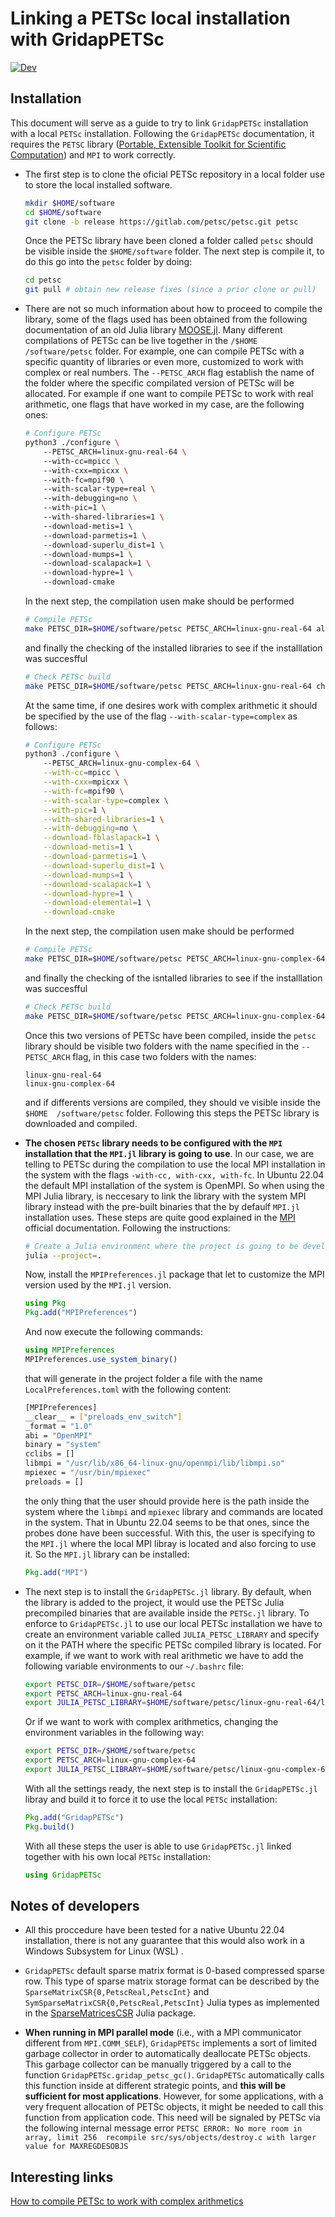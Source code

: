 # Linking a PETSc local installation with GridapPETSc

[![Dev](https://img.shields.io/badge/docs-dev-blue.svg)]()

## Installation

This document will serve as a guide to try to link `GridapPETSc` installation with a local `PETSc` installation. Following the `GridapPETSc` documentation, it requires the `PETSC` library ([Portable, Extensible Toolkit for Scientific Computation](https://www.mcs.anl.gov/petsc/)) and `MPI` to work correctly. 

 - The first step is to clone the oficial PETSc repository in a local folder use to store the local installed software.
    ```bash
    mkdir $HOME/software
    cd $HOME/software
    git clone -b release https://gitlab.com/petsc/petsc.git petsc
    ```
    Once the PETSc library have been cloned a folder called `petsc` should be visible inside the `$HOME/software` folder. The next step is compile it, to do this go into the `petsc` folder by doing:
    ```bash
    cd petsc
    git pull # obtain new release fixes (since a prior clone or pull)
    ```

- There are not so much information about how to proceed to compile the library, some of the flags used has been obtained from the following documentation of an old Julia library [MOOSE.jl]([MOOSE.jl](https://friedmud.github.io/MOOSE.jl/installation/)). Many different compilations of PETSc can be live together in the `/$HOME /software/petsc` folder. For example, one can compile PETSc with a specific quantity of libraries or even more, customized to work with complex or real numbers. The `--PETSC_ARCH` flag establish the name of the folder where the specific compilated version of PETSc will be allocated. For example if one want to compile PETSc to work with real arithmetic, one flags that have worked in my case, are the following ones:

    ```bash
    # Configure PETSc
    python3 ./configure \ 
        --PETSC_ARCH=linux-gnu-real-64 \    
        --with-cc=mpicc \    
        --with-cxx=mpicxx \    
        --with-fc=mpif90 \  
        --with-scalar-type=real \  
        --with-debugging=no \    
        --with-pic=1 \    
        --with-shared-libraries=1 \    
        --download-metis=1 \    
        --download-parmetis=1 \    
        --download-superlu_dist=1 \    
        --download-mumps=1 \    
        --download-scalapack=1 \    
        --download-hypre=1 \    
        --download-cmake
    ```
    In the next step, the compilation usen make should be performed
    ```bash
    # Compile PETSc
    make PETSC_DIR=$HOME/software/petsc PETSC_ARCH=linux-gnu-real-64 all
    ```
    and finally the checking of the installed libraries to see if the installlation was succesfful
    ```bash
    # Check PETSc build
    make PETSC_DIR=$HOME/software/petsc PETSC_ARCH=linux-gnu-real-64 check
    ```
    At the same time, if one desires work with complex arithmetic it should be specified by the use of the flag `--with-scalar-type=complex` as follows:
    ```bash
    # Configure PETSc
    python3 ./configure \ 
        --PETSC_ARCH=linux-gnu-complex-64 \
        --with-cc=mpicc \
        --with-cxx=mpicxx \
        --with-fc=mpif90 \
        --with-scalar-type=complex \
        --with-pic=1 \
        --with-shared-libraries=1 \
        --with-debugging=no \
        --download-fblaslapack=1 \
        --download-metis=1 \
        --download-parmetis=1 \
        --download-superlu_dist=1 \
        --download-mumps=1 \
        --download-scalapack=1 \
        --download-hypre=1 \
        --download-elemental=1 \
        --download-cmake
    ```
    In the next step, the compilation usen make should be performed
    ```bash        
    # Compile PETSc
    make PETSC_DIR=$HOME/software/petsc PETSC_ARCH=linux-gnu-complex-64 all
    ```
    and finally the checking of the isntalled libraries to see if the installlation was succesfful
    ```bash
    # Check PETSc build
    make PETSC_DIR=$HOME/software/petsc PETSC_ARCH=linux-gnu-complex-64 check
    ```

    Once this two versions of PETSc have been compiled, inside the `petsc` library should be visible two folders with the name specified in the `--PETSC_ARCH` flag, in this case two folders with the names:

    ```
    linux-gnu-real-64 
    linux-gnu-complex-64 
    ```
    and if differents versions are compiled, they should ve visible inside the `$HOME  /software/petsc` folder. Following this steps the PETSc library is downloaded and compiled.
    
* **The chosen `PETSc` library needs to be configured with the `MPI` installation that the `MPI.jl` library is going to use**. In our case, we are telling to PETSc during the compilation to use the local MPI installation in the system with the flags `-with-cc, with-cxx, with-fc`. In Ubuntu 22.04 the default MPI installation of the system is OpenMPI. So when using the MPI Julia library, is neccesary to link the library with the system MPI library instead with the pre-built binaries that the by defaulf `MPI.jl` installation uses. These steps are quite good explained in the [MPI](https://juliaparallel.org/MPI.jl/stable/configuration/) official documentation. Following the instructions:
    ```bash
    # Create a Julia environment where the project is going to be developed
    julia --project=.
    ```
    Now, install the `MPIPreferences.jl` package that let to customize the MPI version used by the `MPI.jl` version.
    ```julia
    using Pkg
    Pkg.add("MPIPreferences")
    ```
    And now execute the following commands:
    ```julia
    using MPIPreferences
    MPIPreferences.use_system_binary()
    ```
    that will generate in the project folder a file with the name `LocalPreferences.toml` with the following content:
    ```bash
    [MPIPreferences]
    __clear__ = ["preloads_env_switch"]
    _format = "1.0"
    abi = "OpenMPI"
    binary = "system"
    cclibs = []
    libmpi = "/usr/lib/x86_64-linux-gnu/openmpi/lib/libmpi.so"
    mpiexec = "/usr/bin/mpiexec"
    preloads = []
    ```
    the only thing that the user should provide here is the path inside the system where the `libmpi` and `mpiexec` library and commands are located in the system. That in Ubuntu 22.04 seems to be that ones, since the probes done have been successful. With this, the user is specifying to the `MPI.jl` where the local MPI libray is located and also forcing to use it. So the `MPI.jl` library can be installed:
    ```julia
    Pkg.add("MPI")
    ```

- The next step is to install the `GridapPETSc.jl` library. By default, when the library is added to the project, it would use the PETSc Julia precompiled binaries that are available inside the `PETSc.jl` library. To enforce to `GridapPETSc.jl` to use our local PETSc installation we have to create an environment variable called `JULIA_PETSC_LIBRARY` and specify on it the PATH where the specific PETSc compiled library is located. For example, if we want to work with real arithmetic we have to add the following variable environments to our `~/.bashrc` file:
    ```bash
    export PETSC_DIR=/$HOME/software/petsc
    export PETSC_ARCH=linux-gnu-real-64
    export JULIA_PETSC_LIBRARY=$HOME/software/petsc/linux-gnu-real-64/lib/libpetsc.so
    ```
    Or if we want to work with complex arithmetics, changing the environment variables in the following way:
    ```bash
    export PETSC_DIR=/$HOME/software/petsc
    export PETSC_ARCH=linux-gnu-complex-64
    export JULIA_PETSC_LIBRARY=$HOME/software/petsc/linux-gnu-complex-64/lib/libpetsc.so
    ```
    With all the settings ready, the next step is to install the `GridapPETSc.jl` libray and build it to force it to use the local `PETSc` installation:
    ```julia
    Pkg.add("GridapPETSc")
    Pkg.build()
    ```

    With all these steps the user is able to use `GridapPETSc.jl` linked together with his own local `PETSc` installation:
    ```julia
    using GridapPETSc
    ```

## Notes of developers 

* All this proccedure have been tested for a native Ubuntu 22.04 installation, there is not any guarantee that this would also work in a Windows Subsystem for Linux (WSL) .

* `GridapPETSc` default sparse matrix format is 0-based compressed sparse row. This type of sparse matrix storage format can be described by the `SparseMatrixCSR{0,PetscReal,PetscInt}` and `SymSparseMatrixCSR{0,PetscReal,PetscInt}` Julia types as implemented in the [SparseMatricesCSR](https://gridap.github.io/SparseMatricesCSR.jl/stable/) Julia package.
* **When running in MPI parallel mode** (i.e., with a MPI communicator different from `MPI.COMM_SELF`), `GridapPETSc` implements a sort of limited garbage collector in order to automatically deallocate PETSc objects. This garbage collector can be manually triggered by a call to the function `GridapPETSc.gridap_petsc_gc()`. `GridapPETSc` automatically calls this function inside at different strategic points, and **this will be sufficient for most applications**. However, for some applications, with a very frequent allocation of PETSc objects, it might be needed to call this function from application code. This need will be signaled by PETSc via the following internal message error `PETSC ERROR: No more room in array, limit 256 
recompile src/sys/objects/destroy.c with larger value for MAXREGDESOBJS`
## Interesting links

[How to compile PETSc to work with complex arithmetics](https://abhigupta.io/2021/12/08/installing-petsc-complex.html)